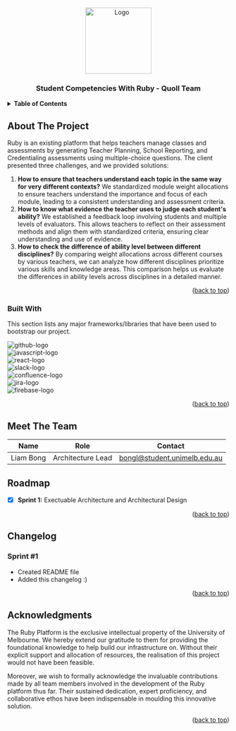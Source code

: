 <a name="readme-top"></a>

<!-- PROJECT LOGO -->
<br />
<div align="center">
  <a href="https://github.com/othneildrew/Best-README-Template">
    <img src="https://cdn.freebiesupply.com/logos/large/2x/the-university-of-melbourne-logo-png-transparent.png" alt="Logo" width="150" height="150">
  </a>

  <h3 align="center">Student Competencies With Ruby - Quoll Team </h3>
</div>

<!-- TABLE OF CONTENTS -->
<details>
  <summary><b>Table of Contents</b></summary>
  <ol>
    <li>
      <a href="#about-the-project">About The Project</a>
      <ul>
        <li><a href="#built-with">Built With</a></li>
      </ul>
    </li>
    <li><a href="#roadmap">Road Map</a></li>
    <li><a href="#changelog">Changelog</a></li>
    <li><a href="#acknowledgments">Acknowledgments</a></li>
  </ol>
</details>

<!-- ABOUT THE PROJECT -->
## About The Project

Ruby is an existing platform that helps teachers manage classes and assessments by generating Teacher Planning, School Reporting, and Credentialing assessments using multiple-choice questions. The client presented three challenges, and we provided solutions:

1. **How to ensure that teachers understand each topic in the same way for very different contexts?** We standardized module weight allocations to ensure teachers understand the importance and focus of each module, leading to a consistent understanding and assessment criteria.
2. **How to know what evidence the teacher uses to judge each student's ability?** We established a feedback loop involving students and multiple levels of evaluators. This allows teachers to reflect on their assessment methods and align them with standardized criteria, ensuring clear understanding and use of evidence.
3. **How to check the difference of ability level between different disciplines?** By comparing weight allocations across different courses by various teachers, we can analyze how different disciplines prioritize various skills and knowledge areas. This comparison helps us evaluate the differences in ability levels across disciplines in a detailed manner.

<p align="right">(<a href="#readme-top">back to top</a>)</p>

### Built With

This section lists any major frameworks/libraries that have been used to bootstrap our project.

![github-logo] <br>
![javascript-logo] <br>
![react-logo] <br>
![slack-logo] <br>
![confluence-logo] <br>
![jira-logo] <br>
![firebase-logo] <br>

<p align="right">(<a href="#readme-top">back to top</a>)</p>

<!-- Team Info -->
## Meet The Team
| **Name**              | **Role**                  | **Contact**                         |
| -----------           | -----------               | -----------                         |
| Liam Bong             | Architecture Lead          | bongl@student.unimelb.edu.au        |

<!-- ROADMAP -->
## Roadmap

- [x] **Sprint 1:** Exectuable Architecture and Architectural Design

<p align="right">(<a href="#readme-top">back to top</a>)</p>

<!-- CHANGELOG -->
## Changelog

### Sprint #1

- Created README file
- Added this changelog :)

<p align="right">(<a href="#readme-top">back to top</a>)</p>

<!-- ACKNOWLEDGMENTS -->
## Acknowledgments
The Ruby Platform is the exclusive intellectual property of the University of Melbourne. We hereby extend our gratitude to them for providing the foundational knowledge to help build our infrastructure on. Without their explicit support and allocation of resources, the realisation of this project would not have been feasible.

Moreover, we wish to formally acknowledge the invaluable contributions made by all team members involved in the development of the Ruby platform thus far. Their sustained dedication, expert proficiency, and collaborative ethos have been indispensable in moulding this innovative solution.

<p align="right">(<a href="#readme-top">back to top</a>)</p>


<!-- MARKDOWN LINKS & IMAGES -->
<!-- https://www.markdownguide.org/basic-syntax/#reference-style-links -->

[github-logo]: https://img.shields.io/badge/github-%23121011.svg?style=for-the-badge&logo=github&logoColor=white
[confluence-logo]: https://img.shields.io/badge/confluence-%23172BF4.svg?style=for-the-badge&logo=confluence&logoColor=white
[jira-logo]: https://img.shields.io/badge/jira-%230A0FFF.svg?style=for-the-badge&logo=jira&logoColor=white
[slack-logo]: https://img.shields.io/badge/Slack-4A154B?style=for-the-badge&logo=slack&logoColor=white
[react-logo]: https://img.shields.io/badge/react-%2320232a.svg?style=for-the-badge&logo=react&logoColor=%2361DAFB
[firebase-logo]: https://img.shields.io/badge/firebase-%23039BE5.svg?style=for-the-badge&logo=firebase
[javascript-logo]: https://img.shields.io/badge/javascript-%23323330.svg?style=for-the-badge&logo=javascript&logoColor=%23F7DF1E
[docker-logo]: https://img.shields.io/badge/docker-%230db7ed.svg?style=for-the-badge&logo=docker&logoColor=white
